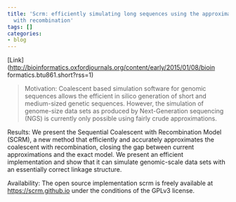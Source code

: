 ```yaml
---
title: 'Scrm: efficiently simulating long sequences using the approximated coalescent
  with recombination'
tags: []
categories:
- blog
---
```

[Link](http://bioinformatics.oxfordjournals.org/content/early/2015/01/08/bioin
formatics.btu861.short?rss=1)
<!--more-->

> Motivation: Coalescent based simulation software for genomic sequences
allows the efficient in silico generation of short and medium-sized genetic
sequences. However, the simulation of genome-size data sets as produced by
Next-Generation sequencing (NGS) is currently only possible using fairly crude
approximations.

Results: We present the Sequential Coalescent with Recombination Model (SCRM),
a new method that efficiently and accurately approximates the coalescent with
recombination, closing the gap between current approximations and the exact
model. We present an efficient implementation and show that it can simulate
genomic-scale data sets with an essentially correct linkage structure.

Availability: The open source implementation scrm is freely available at
https://scrm.github.io under the conditions of the GPLv3 license.

